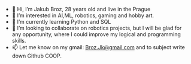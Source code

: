 - 👋 Hi, I’m Jakub Broz, 28 years old and  live in the Prague 
- 👀 I’m interested in AI,ML, robotics, gaming and hobby art. 
- 🌱 I’m currently learning Python and SQL
- 💞️ I’m looking to collaborate on robotics projects, but I will be glad for any opportunity, where I could improve my 
logical and programming skills.
- 📫 Let me know on my gmail: Broz.Jk@gmail.com and to subject write down Github COOP.
